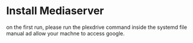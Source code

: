 # Install Mediaserver

on the first run, please run the plexdrive command inside the systemd file manual ad allow your machne to access google.
